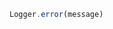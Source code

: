 <!--TITLE:Logger.error()-->
<!--ABOUT:Upspark's Logger API module.-->

```javascript
Logger.error(message)
```